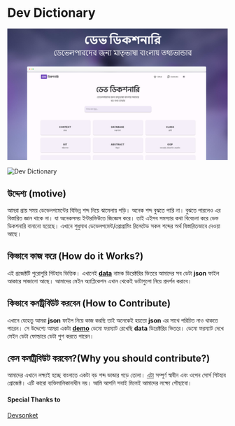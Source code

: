 # Dev Dictionary

![Dev Dictionary](art/header.jpeg)


![Dev Dictionary](https://img.shields.io/badge/Dev%20Dictionary-ডেভ%20ডিকশনারি-blue)

## উদ্দেশ্য (motive)

আমরা প্রায় সময় ডেভেলপমেন্টের বিভিন্ন শব্দ নিয়ে ঝামেলায় পড়ি। অনেক শব্দ বুঝতে পারি না। বুঝতে পারলেও এর বিস্তারিত জ্ঞান থাকে না। যা অনেকসময় ইন্টারভিউতে জিজ্ঞেস করে। তাই এইসব সমস্যার কথা বিবেচনা করে ডেভ ডিকশনারি বানানো হয়েছে। এখানে শুধুমাথ ডেভেলপমেন্ট/প্রোগ্রামিং রিলেটেড সকল শব্দের অর্থ বিস্তারিতভাবে দেওয়া আছে।




## কিভাবে কাজ করে (How do it Works?)

এই প্রজেক্টটি পুরোপুরি গিটহাব ভিত্তিক। এখানেই [**data**](https://github.com/tusharhow/dev-dictionary/blob/main/lib/src/data/dev_dictionary_data.json) নামক ডিরেক্টরির ভিতরে আমাদের সব ডেটা **json** ফাইল আকারে সাজানো আছে। আমাদের মেইন অ্যাপ্লিকেশন এখান থেকেই ডাটাগুলো নিয়ে প্রদর্শন করাবে।




## কিভাবে কনট্রিবিউট করবেন  **(How to Contribute)**

এখানে যেহেতু আমরা **json** ফাইল নিয়ে কাজ করছি তাই অনেকেই হয়তো **json** এর সাথে পরিচিত নাও থাকতে পারেন। সে উদ্দেশ্যে আমরা একটা [**demo**](https://raw.githubusercontent.com/tusharhow/dev-dictionary-data/main/dev_dictionary_data.json) ডেমো ফরম্যাট রেখেছি **data** ডিরেক্টরির ভিতরে। ডেমো ফরম্যাট দেখে মেইন ডেটা ফোল্ডারে ডেটা পুশ করতে পারেন।


## কেন কনট্রিবিউট করবেন?(Why you should contribute?)  

আমাদের এখানে লক্ষ্যই হচ্ছে বাংলাতে একটা বড় শব্দ ভান্ডার গড়ে তোলা। [এটা](https://github.com/tusharhow/dev-dictionary) সম্পূর্ণ স্বাধীন এবং ওপেন সোর্স গিটহাব প্রোজেক্ট। এটি কারো ব্যক্তিমালিকানাধীন নয়। আমি আপনি সবাই মিলেই আমাদের লক্ষ্যে পৌছাবো।

 

#### Special Thanks to
[Devsonket](https://devsonket.com)